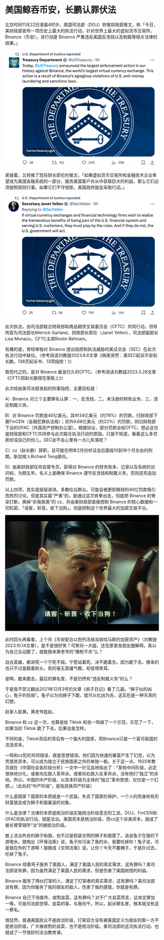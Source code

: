 # 美国鲸吞币安，长鹏认罪伏法

北京时间11月22日凌晨4时许，美国司法部（DOJ）转推财政部推文，称「今日，美财政部宣布一项历史上最大的执法行动，针对世界上最大的虚拟货币交易所，Binance（币安）。该行动是 Binance 严重违反美国反洗钱以及制裁等相关法律的结果。」

![](/images/2023/20231122-A01.png)

紧接着，又转推了现任财长耶伦的推文，「如果虚拟货币交易所和金融技术企业希望成为美国金融系统的一部分，服务美国客户并从中获取巨大的利益，那么它们必须按照规则行事。如果它们不守规矩，美国政府就会采取行动。」

![](/images/2023/20231122-A02.png)

此次执法，由司法部联合财政部和商品期货交易委员会（CFTC）共同行动，领导阵容为司法部长Merrick Garland，财政部长耶伦（Janet Yellen），司法部副部长Lisa Monaco，CFTC主席Rostin Behnam。

有趣的是，曾经单独对 Binance 提出指控和执法威胁的美证交会（SEC）在此次执法行动中缺位。（参考阅读刘教链2023.6.6文章《隔夜突然：美SEC起诉币安赵长鹏，136页起诉书、13项指控！》）

取而代之的，是对 Binance 垂涎已久的CFTC。（参考阅读刘教链2023.3.28文章《CFTC把赵长鹏按在案板上》）

此次经由美司法部发起的刑事指控，主要目标是：

A）Binance 对三个主要罪名认罪：一，反洗钱，二，未注册的转账业务，三，违反制裁义务。

B）对 Binance 罚款逾40亿美元。其中34亿美元（约78%）的罚款，归财政部下属FinCEN（金融犯罪执法局）；另外9.68亿美元（约22%）的罚款，则归财政部下设的OFAC（外国资产控制办公室）。根据协议，部分罚款会给CFTC，想必这也是财政部和CFTC共同参与此次联合执法行动的原因。只是不知道，看着这么多罚款却没自己的份儿，SEC会不会心里有一点儿失落呢？

C）cz（赵长鹏）辞职，且可能在明年2月份听证会后面临10到16个月左右的刑期。新加坡人Richard Teng接任。

D）由美财政部任命监督专员，获得对 Binance 的财务账本、记录以及系统的访问权，为期五年。名义上是确保 Binance 遵守反洗钱和制裁义务，否则还将追加罚款。

以上四项，其实是层层递进。多数吃瓜群众，可能会被更抓眼球的40亿罚款吸引而热烈讨论。但是其实最“严重”的，是通过这次铁拳出击，彻底把 Binance 的脊梁打断，换掉“非我族类”的 cz，并由美财政部直接控制 Binance 的核心数据和一切机密，「请客，斩首，收下当狗」，彻底控制这个世界最大的加密交易平台。

![](/images/2023/20231122-A03.jpeg)

此时回头再看看，上个月《币安配合以色列冻结没收哈马斯的加密资产》（刘教链2023.10.14文章），是不是很好笑？可笑何一大姐，还在那里发朋友圈解释。真以为自己主动跪了，就能换来黄老爷的“缴枪不杀”么？

自古英雄，都讲究一个宁死不屈。宁愿站着死，决不跪着生。因为跪下去，换来的也只不过是跪着砍头，死的毫无英雄气概，却徒增笑耳。

是啊，跪来跪去，最后的罪名里，不是仍然有“违反制裁义务”的么？

于是我不禁又翻出2021年12月3号的文章《疯子日记》看了几遍。“狮子似的凶心，兔子的怯弱”。兔子以为向狮子下跪，就可以化凶为吉，这实在是一种天真的幻想。

赵家人姓黄。黄老爷姓赵。

Binance 和 cz 这一次，也算是给 Tiktok 和张一鸣做了一个示范，示范了一下，如果当初 Tiktok 跪了下去，后果会是怎样。

不同的是，Tiktok背后的背后有一个强大的国家，而Binance只是一个富可敌国的流浪资本。

一鸣和cz犯的共同错误，就是思想错误。他们因为快速的暴富产生了幻觉，以为凭借其资本，可以成为独立于民族国家之外的单独一极。关于这一点，1925年教员就在《中国社会各阶级分析》一文中一针见血地指出了：「那些中间阶级，必定很快地分化，或者向左跑入革命派，或者向右跑入反革命派，没有他们“独立”的余地。所以，中国的中产阶级，以其本阶级为主体的“独立”革命思想，仅仅是一个幻想。」（此处的“中产阶级”，是指民族资产阶级）

什么是国家？国家的本质就是一个武装。失去了国家的保护，一个人的肉身和有形财富就会成为狮子和狼垂涎的对象。

什么是法律？法律的本质是统治阶级实施统治阶级意志的工具。DOJ、FinCEN和OFAC的执法行动，就是法治。美国资本是统治阶级，而cz这个非美资本，就成了被长臂管辖所“治”的被统治阶级。

披上法治外衣的狮子和狼，也不过是假装文明的狮子和狼罢了。话说兔子在狼的下游喝水，狼掏出《环保法案》说，兔子你污染了我的水，我要吃掉你！兔子说，可是我在你的下游啊！狼换成《文明法案》说，让你丫今天不戴帽子，于是扑过去，吃掉了兔子。

Binance 绕着弯子服务了美国人，满足了美国人民的真实需求，这有罪吗？美司法部说有罪，因为虽然满足了美国人民的需求，但是伤害了美国财团的利益。

Binance 服务了两伙打架的人，满足了打架者的真实需求，这有罪吗？美司法部说有罪，因为你服务了我的朋友的敌人，伤害了我的感情，你就是有罪。

Binance 自己下场做市，收割韭菜，这有罪吗？对于广大韭菜而言，这肯定罪加一等。可是司法部觉得，韭菜的事，与我何干。所以，起诉罪名里，根本就没有这一罪名。

很显然，普通美国民众不是统治阶级，打架双方没有被美国定义为朋友的那一方不是统治阶级，广大被收割的韭菜，也不是统治阶级。美司法部的这次执法行动，也就成了一节很好的法治教育课。

